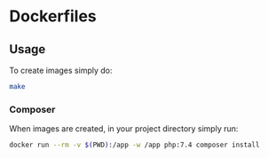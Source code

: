 # Dockerfiles

## Usage

To create images simply do:

```bash
make 
```

### Composer

When images are created, in your project directory simply run:

```bash
docker run --rm -v $(PWD):/app -w /app php:7.4 composer install
```
